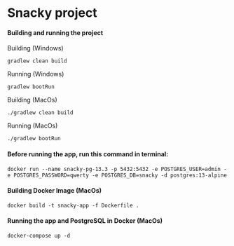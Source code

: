 # Snacky project

#### Building and running the project
Building (Windows)
```
gradlew clean build
```
Running (Windows)
```
gradlew bootRun
```
Building (MacOs)
```
./gradlew clean build
```
Running (MacOs)
```
./gradlew bootRun
```

#### Before running the app, run this command in terminal:

```
docker run --name snacky-pg-13.3 -p 5432:5432 -e POSTGRES_USER=admin -e POSTGRES_PASSWORD=qwerty -e POSTGRES_DB=snacky -d postgres:13-alpine
```

#### Building Docker Image (MacOs)
```
docker build -t snacky-app -f Dockerfile .
```

#### Running the app and PostgreSQL in Docker (MacOs)
```
docker-compose up -d
```